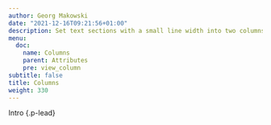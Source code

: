 ```yaml
---
author: Georg Makowski
date: "2021-12-16T09:21:56+01:00"
description: Set text sections with a small line width into two columns
menu:
  doc:
    name: Columns
    parent: Attributes
    pre: view_column
subtitle: false
title: Columns
weight: 330
---
```

Intro
{.p-lead} <!-- more -->
